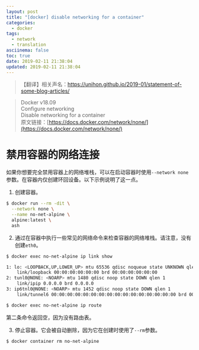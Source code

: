 ```yaml
---
layout: post
title: "[docker] disable networking for a container"
categories:
  - docker
tags:
  - network
  - translation
asciinema: false
toc: true
date: 2019-02-11 21:38:04
updated: 2019-02-11 21:38:04
---
```


> 【翻译】相关声名：[https://unihon.github.io/2019-01/statement-of-some-blog-articles/ ](https://unihon.github.io/2019-01/statement-of-some-blog-articles/)

<!-- more -->

> Docker v18.09  
> Configure networking  
> Disable networking for a container  
> 原文链接：[https://docs.docker.com/network/none/](https://docs.docker.com/network/none/)

# 禁用容器的网络连接

如果你想要完全禁用容器上的网络堆栈，可以在启动容器时使用`--network none`参数。在容器内仅创建环回设备。以下示例说明了这一点。

1. 创建容器。

``` bash
$ docker run --rm -dit \
  --network none \
  --name no-net-alpine \
  alpine:latest \
  ash
```

2. 通过在容器中执行一些常见的网络命令来检查容器的网络堆栈。请注意，没有创建`eth0`。

``` bash
$ docker exec no-net-alpine ip link show

1: lo: <LOOPBACK,UP,LOWER_UP> mtu 65536 qdisc noqueue state UNKNOWN qlen 1
    link/loopback 00:00:00:00:00:00 brd 00:00:00:00:00:00
2: tunl0@NONE: <NOARP> mtu 1480 qdisc noop state DOWN qlen 1
    link/ipip 0.0.0.0 brd 0.0.0.0
3: ip6tnl0@NONE: <NOARP> mtu 1452 qdisc noop state DOWN qlen 1
    link/tunnel6 00:00:00:00:00:00:00:00:00:00:00:00:00:00:00:00 brd 00:00:00:00:00:00:00:00:00:00:00:00:00:00:00:00
```

``` bash
$ docker exec no-net-alpine ip route
```

第二条命令返回空，因为没有路由表。

3. 停止容器。它会被自动删除，因为它在创建时使用了`--rm`参数。

``` bash
$ docker container rm no-net-alpine
```
